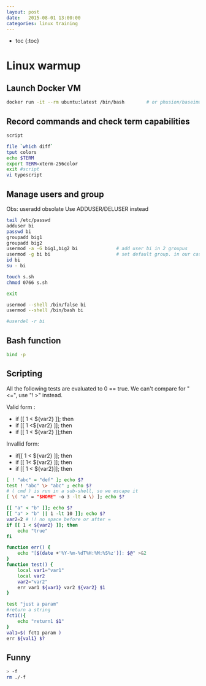 ```yaml
---
layout: post
date:   2015-08-01 13:00:00
categories: linux training
---
```

* toc
{:toc}

# Linux warmup

## Launch Docker VM

~~~ bash
docker run -it --rm ubuntu:latest /bin/bash        # or phusion/baseimage
~~~

## Record commands and check term capabilities

~~~ bash
script

file `which diff`
tput colors
echo $TERM
export TERM=xterm-256color
exit #script
vi typescript
~~~

## Manage users and group

Obs: useradd obsolate
Use ADDUSER/DELUSER instead

~~~ bash
tail /etc/passwd
adduser bi
passwd bi
groupadd big1
groupadd big2
usermod -a -G big1,big2 bi              # add user bi in 2 groupus
usermod -g bi bi                        # set default group. in our case no changes
id bi
su - bi

touch s.sh
chmod 0766 s.sh

exit

usermod --shell /bin/false bi
usermod --shell /bin/bash bi

#userdel -r bi
~~~

## Bash function

~~~ bash
bind -p
~~~

## Scripting

All the following tests are evaluated to 0 == true.
We can't compare for "<=", use "! >" instead.

Valid form :

- if [[ 1 < ${var2} ]]; then
- if [[ 1 <${var2} ]]; then
- if [[ 1 < ${var2} ]];then

Invallid form:

- if[[ 1 < ${var2} ]]; then
- if [[ 1< ${var2} ]]; then
- if [[ 1 < ${var2}]]; then

~~~ bash
[ ! "abc" = "def" ]; echo $?
test ! "abc" \> "abc" ; echo $?
# ( cmd ) is run in a sub-shell, so we escape it
[ \( "a" = "$HOME" -o 3 -lt 4 \) ]; echo $?

[[ "a" < "b" ]]; echo $?
[[ "a" > "b" || 1 -lt 10 ]]; echo $?
var2=2 # !! no space before or after = 
if [[ 1 < ${var2} ]]; then
	echo "true"
fi
~~~

~~~ bash
function err() {
    echo "[$(date +'%Y-%m-%dT%H:%M:%S%z')]: $@" >&2
}
function test() {
    local var1="var1"
    local var2
    var2="var2"
    err var1 ${var1} var2 ${var2} $1
}

test "just a param"
#return a string
fct1(){
    echo "return1 $1"
}
val1=$( fct1 param )
err ${val1} $?
~~~

## Funny

~~~sh
> -f
rm ./-f
~~~
